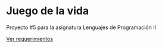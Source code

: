 # Juego de la vida

Proyecto #5 para la asignatura Lenguajes de Programación II

[Ver requerimientos](Requeriments.md)
